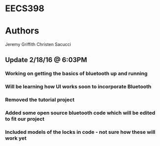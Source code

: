 # EECS398
# Authors 
Jeremy Griffith
Christen Sacucci

## Update 2/18/16 @ 6:03PM
### Working on getting the basics of bluetooth up and running
### Will be learning how UI works soon to incorporate Bluetooth
### Removed the tutorial project
### Added some open source bluetooth code which will be edited to fit our project
### Included models of the locks in code - not sure how these will work yet